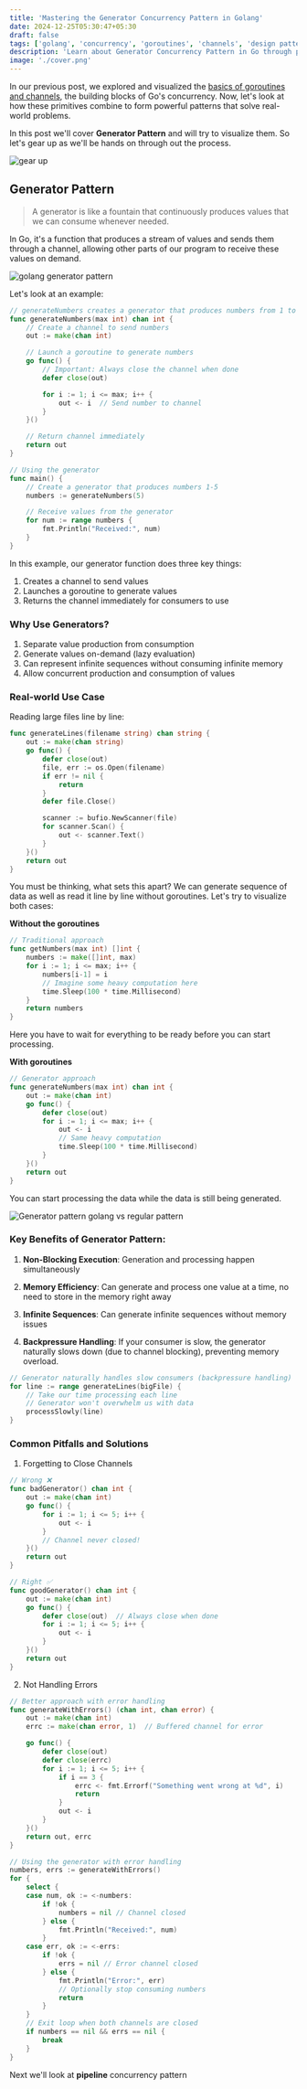 ```yaml
---
title: 'Mastering the Generator Concurrency Pattern in Golang'
date: 2024-12-25T05:30:47+05:30
draft: false
tags: ['golang', 'concurrency', 'goroutines', 'channels', 'design pattern']
description: 'Learn about Generator Concurrency Pattern in Go through practical examples and clear explanations.'
image: './cover.png'
---
```


In our previous post, we explored and visualized the [basics of goroutines and channels](/blog/understanding-goroutines-and-channels-in-golang/), the building blocks of Go's concurrency.
Now, let's look at how these primitives combine to form powerful patterns that solve real-world problems.

In this post we'll cover **Generator Pattern** and will try to visualize them. So let's gear up as we'll be hands on through out the process.

![gear up](https://i.giphy.com/media/v1.Y2lkPTc5MGI3NjExcDh2ZXlydW1leXF3b2NxYXl1ZnZhcXgyZ3NhdGgyYTN2Nnd2ZmxucyZlcD12MV9pbnRlcm5hbF9naWZfYnlfaWQmY3Q9Zw/npWrkuZObVAZ5Gp4m2/giphy.gif)

## Generator Pattern

> A generator is like a fountain that continuously produces values that we can consume whenever needed.

In Go, it's a function that produces a stream of values and sends them through a channel, allowing other parts of our program to receive these values on demand.

![golang generator pattern](https://dev-to-uploads.s3.amazonaws.com/uploads/articles/2iec1c5wzc08l2d42sge.png)

Let's look at an example:

```go
// generateNumbers creates a generator that produces numbers from 1 to max
func generateNumbers(max int) chan int {
    // Create a channel to send numbers
    out := make(chan int)

    // Launch a goroutine to generate numbers
    go func() {
        // Important: Always close the channel when done
        defer close(out)

        for i := 1; i <= max; i++ {
            out <- i  // Send number to channel
        }
    }()

    // Return channel immediately
    return out
}

// Using the generator
func main() {
    // Create a generator that produces numbers 1-5
    numbers := generateNumbers(5)

    // Receive values from the generator
    for num := range numbers {
        fmt.Println("Received:", num)
    }
}
```

In this example, our generator function does three key things:

1. Creates a channel to send values
2. Launches a goroutine to generate values
3. Returns the channel immediately for consumers to use

### Why Use Generators?

1. Separate value production from consumption
2. Generate values on-demand (lazy evaluation)
3. Can represent infinite sequences without consuming infinite memory
4. Allow concurrent production and consumption of values

### Real-world Use Case

Reading large files line by line:

```go
func generateLines(filename string) chan string {
    out := make(chan string)
    go func() {
        defer close(out)
        file, err := os.Open(filename)
        if err != nil {
            return
        }
        defer file.Close()

        scanner := bufio.NewScanner(file)
        for scanner.Scan() {
            out <- scanner.Text()
        }
    }()
    return out
}
```

You must be thinking, what sets this apart? We can generate sequence of data as well as read it line by line without goroutines. Let's try to visualize both cases:

**Without the goroutines**

```go
// Traditional approach
func getNumbers(max int) []int {
    numbers := make([]int, max)
    for i := 1; i <= max; i++ {
        numbers[i-1] = i
        // Imagine some heavy computation here
        time.Sleep(100 * time.Millisecond)
    }
    return numbers
}
```

Here you have to wait for everything to be ready before you can start processing.

**With goroutines**

```go
// Generator approach
func generateNumbers(max int) chan int {
    out := make(chan int)
    go func() {
        defer close(out)
        for i := 1; i <= max; i++ {
            out <- i
            // Same heavy computation
            time.Sleep(100 * time.Millisecond)
        }
    }()
    return out
}
```

You can start processing the data while the data is still being generated.

![Generator pattern golang vs regular pattern](https://dev-to-uploads.s3.amazonaws.com/uploads/articles/7ddiww4yazjyckzq1cjl.png)

### Key Benefits of Generator Pattern:

1. **Non-Blocking Execution**: Generation and processing happen simultaneously

2. **Memory Efficiency**: Can generate and process one value at a time, no need to store in the memory right away

3. **Infinite Sequences**: Can generate infinite sequences without memory issues

4. **Backpressure Handling**: If your consumer is slow, the generator naturally slows down (due to channel blocking), preventing memory overload.

```go
// Generator naturally handles slow consumers (backpressure handling)
for line := range generateLines(bigFile) {
    // Take our time processing each line
    // Generator won't overwhelm us with data
    processSlowly(line)
}
```

### Common Pitfalls and Solutions

1. Forgetting to Close Channels

```go
// Wrong ❌
func badGenerator() chan int {
    out := make(chan int)
    go func() {
        for i := 1; i <= 5; i++ {
            out <- i
        }
        // Channel never closed!
    }()
    return out
}

// Right ✅
func goodGenerator() chan int {
    out := make(chan int)
    go func() {
        defer close(out)  // Always close when done
        for i := 1; i <= 5; i++ {
            out <- i
        }
    }()
    return out
}
```

2. Not Handling Errors

```go
// Better approach with error handling
func generateWithErrors() (chan int, chan error) {
    out := make(chan int)
    errc := make(chan error, 1)  // Buffered channel for error

    go func() {
        defer close(out)
        defer close(errc)
        for i := 1; i <= 5; i++ {
            if i == 3 {
                errc <- fmt.Errorf("Something went wrong at %d", i)
                return
            }
            out <- i
        }
    }()
    return out, errc
}

// Using the generator with error handling
numbers, errs := generateWithErrors()
for {
    select {
    case num, ok := <-numbers:
        if !ok {
            numbers = nil // Channel closed
        } else {
            fmt.Println("Received:", num)
        }
    case err, ok := <-errs:
        if !ok {
            errs = nil // Error channel closed
        } else {
            fmt.Println("Error:", err)
            // Optionally stop consuming numbers
            return
        }
    }
    // Exit loop when both channels are closed
    if numbers == nil && errs == nil {
        break
    }
}
```

Next we'll look at **pipeline** concurrency pattern
